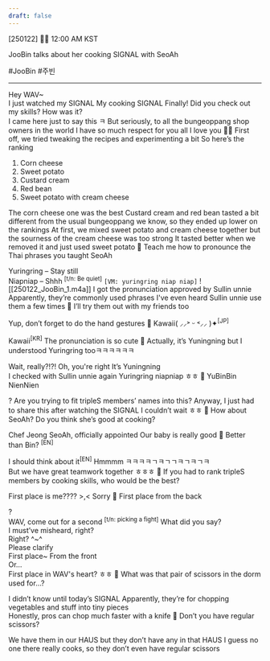 ```yaml
---
draft: false
---
```



[250122] 🐣💭 12:00 AM KST

JooBin talks about her cooking SIGNAL with SeoAh 

#JooBin #주빈
___

Hey WAV~  
I just watched my SIGNAL
My cooking SIGNAL 
Finally!
Did you check out my skills? How was it?  
I came here just to say this
ㅋ
But seriously, to all the bungeoppang shop owners in the world
I have so much respect for you all
I love you 🫶🏻
First off, we tried tweaking the recipes and experimenting a bit
So here’s the ranking
1. Corn cheese
2. Sweet potato
3. Custard cream
4. Red bean
5. Sweet potato with cream cheese

The corn cheese one was the best
Custard cream and red bean tasted a bit different from the usual bungeoppang we know, so they ended up lower on the rankings
At first, we mixed sweet potato and cream cheese together 
but the sourness of the cream cheese was too strong
It tasted better when we removed it and just used sweet potato
🫧 Teach me how to pronounce the Thai phrases you taught SeoAh

Yuringring – Stay still  
Niapniap – Shhh <sup>[t/n: Be quiet]</sup>
`[VM: yuringring niap niap]`
![[250122_JooBin_1.m4a]]
I got the pronunciation approved by Sullin unnie  
Apparently, they’re commonly used phrases
I've even heard Sullin unnie use them a few times 
🫧 I’ll try them out with my friends too

Yup, don’t forget to do the hand gestures
🫧 Kawaii( ⸝⸝˃ ᵕ ˂⸝⸝ )✦<sup>[JP]</sup>

Kawaii<sup>[KR]</sup>
The pronunciation is so cute
🫧 Actually, it’s Yuningning but I understood Yuringring tooㅋㅋㅋㅋㅋㅋ

Wait, really?!?!
Oh, you're right
It’s Yuningning  
I checked with Sullin unnie again
Yuringring niapniap
ㅎㅎ 
🫧 YuBinBin NienNien

? Are you trying to fit tripleS members’ names into this?
Anyway, I just had to share this after watching the SIGNAL
I couldn’t wait
ㅎㅎ 
🫧 How about SeoAh? Do you think she’s good at cooking?

Chef Jeong SeoAh, officially appointed
Our baby is really good
🫧 Better than Bin? <sup>[EN]</sup>

I should think about it<sup>[EN]</sup>
Hmmmm
ㅋㅋㅋㅋㄱㅋㄱㄱㅋㄱㅋㄱㅋ  
But we have great teamwork together
ㅎㅎㅎ 
🫧 If you had to rank tripleS members by cooking skills, who would be the best?

First place is me???? >,< 
Sorry
🫧 First place from the back

?  
WAV, come out for a second  <sup>[t/n: picking a fight]</sup>
What did you say?  
I must’ve misheard, right?  
Right? ^~^  
Please clarify  
First place~ 
From the front  
Or…  
First place in WAV's heart? ㅎㅎ 
🫧 What was that pair of scissors in the dorm used for...?

I didn’t know until today’s SIGNAL
Apparently, they’re for chopping vegetables and stuff into tiny pieces   
Honestly, pros can chop much faster with a knife
🫧 Don’t you have regular scissors?

We have them in our HAUS but they don’t have any in that HAUS
I guess no one there really cooks, so they don’t even have regular scissors